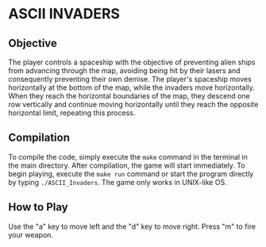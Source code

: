 ﻿
# ASCII INVADERS

## Objective
The player controls a spaceship with the objective of preventing alien ships from advancing through the map, avoiding being hit by their lasers and consequently preventing their own demise. The player's spaceship moves horizontally at the bottom of the map, while the invaders move horizontally. When they reach the horizontal boundaries of the map, they descend one row vertically and continue moving horizontally until they reach the opposite horizontal limit, repeating this process.

## Compilation
To compile the code, simply execute the `make` command in the terminal in the main directory. After compilation, the game will start immediately. To begin playing, execute the `make run` command or start the program directly by typing `./ASCII_Invaders`.
The game only works in UNIX-like OS.

## How to Play
Use the "a" key to move left and the "d" key to move right. Press "m" to fire your weapon.

